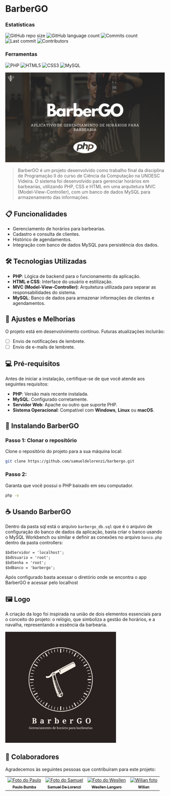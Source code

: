 # BarberGO

### Estatísticas
![GitHub repo size](https://img.shields.io/github/repo-size/samueldelorenzi/barbergo?style=for-the-badge)
![GitHub language count](https://img.shields.io/github/languages/count/samueldelorenzi/barbergo?style=for-the-badge)
![Commits count](https://img.shields.io/github/commit-activity/t/samueldelorenzi/barbergo?style=for-the-badge)
![Last commit](https://img.shields.io/github/last-commit/samueldelorenzi/barbergo?style=for-the-badge)
![Contributors](https://img.shields.io/github/contributors/samueldelorenzi/barbergo?style=for-the-badge)

### Ferramentas
![PHP](https://img.shields.io/badge/PHP-000000?style=for-the-badge&logo=php&logoColor=white&logoSize=auto&color=787cb5)
![HTML5](https://img.shields.io/badge/HTML-000000?style=for-the-badge&logo=html5&logoColor=white&logoSize=auto&color=orange)
![CSS3](https://img.shields.io/badge/CSS-000000?style=for-the-badge&logo=css3&logoColor=white&logoSize=auto&color=blue)
![MySQL](https://img.shields.io/badge/MYSQL-blue?style=for-the-badge&logo=mysql&logoColor=white&logoSize=auto)

<img src="https://raw.githubusercontent.com/samueldelorenzi/barbergo/refs/heads/main/anexos/readme_image.png" alt="BarberGO">

> BarberGO é um projeto desenvolvido como trabalho final da disciplina de Programação II do curso de Ciência da Computação na UNOESC Videira. O sistema foi desenvolvido para gerenciar horários em barbearias, utilizando PHP, CSS e HTML em uma arquitetura MVC (Model-View-Controller), com um banco de dados MySQL para armazenamento das informações.

## 📋 Funcionalidades

- Gerenciamento de horários para barbearias.
- Cadastro e consulta de clientes.
- Histórico de agendamentos.
- Integração com banco de dados MySQL para persistência dos dados.

## 🛠️ Tecnologias Utilizadas

- **PHP**: Lógica de backend para o funcionamento da aplicação.
- **HTML e CSS**: Interface do usuário e estilização.
- **MVC (Model-View-Controller)**: Arquitetura utilizada para separar as responsabilidades do sistema.
- **MySQL**: Banco de dados para armazenar informações de clientes e agendamentos.

## 📅 Ajustes e Melhorias

O projeto está em desenvolvimento contínuo. Futuras atualizações incluirão:

- [ ] Envio de notificações de lembrete.
- [ ] Envio de e-mails de lembrete.

## 💻 Pré-requisitos

Antes de iniciar a instalação, certifique-se de que você atende aos seguintes requisitos:

- **PHP**: Versão mais recente instalada.
- **MySQL**: Configurado corretamente.
- **Servidor Web**: Apache ou outro que suporte PHP.
- **Sistema Operacional**: Compatível com **Windows**, **Linux** ou **macOS**.

## 🚀 Instalando BarberGO

### Passo 1: Clonar o repositório

Clone o repositório do projeto para a sua máquina local:

```bash
git clone https://github.com/samueldelorenzi/barbergo.git
```

### Passo 2:

Garanta que você possui o PHP baixado em seu computador.

```bash
php -v
```

## ☕ Usando BarberGO

Dentro da pasta sql está o arquivo ```barbergo_db.sql``` que é o arquivo de configuração do banco de dados da aplicação, basta criar o banco usando o MySQL Workbench ou similar e definir as conexões no arquivo ```banco.php``` dentro da pasta controllers:
```
$bdServidor = 'localhost';
$bdUsuario = 'root';
$bdSenha = 'root';
$bdBanco = 'barbergo';
```
Após configurado basta acessar o diretório onde se encontra o app BarberGO e acessar pelo localhost

## 🖼️ Logo

A criação da logo foi inspirada na união de dois elementos essenciais para o conceito do projeto: o relógio, que simboliza a gestão de horários, e a navalha, representando a essência da barbearia.

<img src="https://raw.githubusercontent.com/samueldelorenzi/barbergo/refs/heads/main/anexos/barbergologo.jpg" alt="BarberGO logo" width="350px" height="350px">

## 🤝 Colaboradores

Agradecemos às seguintes pessoas que contribuíram para este projeto:

<table>
  <tr>
    <td align="center">
      <a href="https://www.linkedin.com/in/paulo-m%C3%A1rio-valente-bumba-126405260/" title="LinkedIn">
        <img src="https://media.licdn.com/dms/image/v2/D4D03AQHPdWjs4hdGMQ/profile-displayphoto-shrink_200_200/profile-displayphoto-shrink_200_200/0/1719023331041?e=1733961600&v=beta&t=huCmoflYvNLFazSFDWY_aGZbhFjNM0OJaIaT-3x4C8Y" width="100px;" alt="Foto do Paulo"/><br>
        <sub>
          <b>Paulo Bumba</b>
        </sub>
      </a>
    </td>
    <td align="center">
      <a href="https://www.linkedin.com/in/samueldelorenzi/" title="LinkedIn">
        <img src="https://media.licdn.com/dms/image/v2/D4D03AQFdYE7vQTyqXA/profile-displayphoto-shrink_200_200/profile-displayphoto-shrink_200_200/0/1720058448969?e=1733961600&v=beta&t=ccVL8BjRvxFrMiyfSQ3QXLb00gIk7OWkcdG2BSm7iuE" width="100px;" alt="Foto do Samuel"/><br>
        <sub>
          <b>Samuel De Lorenzi</b>
        </sub>
      </a>
    </td>
    <td align="center">
      <a href="https://www.linkedin.com/in/wesllen-felipe-langaro-raiser-da-cruz-31b9ab210/" title="LinkedIn">
        <img src="https://media.licdn.com/dms/image/v2/D4D03AQGOczBgQCBtSA/profile-displayphoto-shrink_200_200/profile-displayphoto-shrink_200_200/0/1665170990118?e=1733961600&v=beta&t=ZGNdDzQgZ19OCEaK7UHcI8kFYdoBlPYAR1G6WYM6Nd0" width="100px;" alt="Foto do Wesllen"/><br>
        <sub>
          <b>Wesllen Langaro</b>
        </sub>
      </a>
    </td>
    <td align="center">
      <a href="https://www.linkedin.com/" title="LinkedIn">
        <img src="#" width="100px;" alt="Wilian foto"/><br>
        <sub>
          <b>Wilian</b>
        </sub>
      </a>
    </td>
  </tr>
</table>
